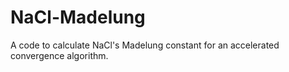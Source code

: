 # NaCl-Madelung
A code to calculate NaCl's Madelung constant for an accelerated convergence algorithm.
